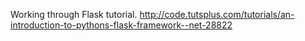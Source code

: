 Working through Flask tutorial. 
http://code.tutsplus.com/tutorials/an-introduction-to-pythons-flask-framework--net-28822
